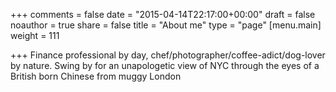 +++
comments = false
date = "2015-04-14T22:17:00+00:00"
draft = false
noauthor = true
share = false
title = "About me"
type = "page"
[menu.main]
weight = 111

+++
Finance professional by day, chef/photographer/coffee-adict/dog-lover by nature. 
Swing by for an unapologetic view of NYC through the eyes of a British born Chinese from muggy London
